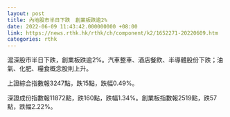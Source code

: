 ```yaml
---
layout: post
title: 內地股市半日下跌　創業板跌逾2%
date: 2022-06-09 11:43:42.000000000 +08:00
link: https://news.rthk.hk/rthk/ch/component/k2/1652271-20220609.htm
categories: rthk
---
```


滬深股市半日下跌，創業板跌逾2%。汽車整車、酒店餐飲、半導體股份下跌；油氣、化肥、糧食概念股則上升。

上證綜合指數報3247點，跌15點，跌幅0.49%。

深證成份指數報11872點，跌160點，跌幅1.34%。創業板指數報2519點，跌57點，跌幅2.22%。
